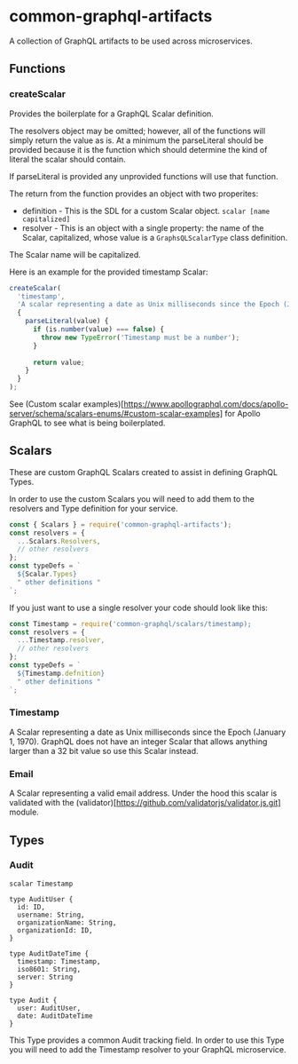 # common-graphql-artifacts

A collection of GraphQL artifacts to be used across microservices.

## Functions

### createScalar

Provides the boilerplate for a GraphQL Scalar definition.

The resolvers object may be omitted; however, all of the functions will simply return the value as is.
At a minimum the parseLiteral should be provided because it is the function which should determine the kind of literal the scalar should contain.

If parseLiteral is provided any unprovided functions will use that function.

The return from the function provides an object with two properites:
* definition - This is the SDL for a custom Scalar object. `scalar [name capitalized]`
* resolver - This is an object with a single property: the name of the Scalar, capitalized, whose value is a `GraphsQLScalarType` class definition.

The Scalar name will be capitalized.

Here is an example for the provided timestamp Scalar:
```js
createScalar(
  'timestamp', 
  'A scalar representing a date as Unix milliseconds since the Epoch (January 1, 1970)', 
  {
    parseLiteral(value) {
      if (is.number(value) === false) {
        throw new TypeError('Timestamp must be a number');
      }
    
      return value;
    }
  }
);
```
See (Custom scalar examples)[https://www.apollographql.com/docs/apollo-server/schema/scalars-enums/#custom-scalar-examples] for Apollo GraphQL to see what is being boilerplated.

## Scalars

These are custom GraphQL Scalars created to assist in defining GraphQL Types.

In order to use the custom Scalars you will need to add them to the resolvers and Type definition for your service.
```js
const { Scalars } = require('common-graphql-artifacts');
const resolvers = {
  ...Scalars.Resolvers,
  // other resolvers
};
const typeDefs = `
  ${Scalar.Types}
  " other definitions "
`;
```

If you just want to use a single resolver your code should look like this:
```js
const Timestamp = require('common-graphql/scalars/timestamp);
const resolvers = {
  ...Timestamp.resolver,
  // other resolvers
};
const typeDefs = `
  ${Timestamp.defnition}
  " other definitions "
`;
```

### Timestamp

A Scalar representing a date as Unix milliseconds since the Epoch (January 1, 1970).
GraphQL does not have an integer Scalar that allows anything larger than a 32 bit value so use this Scalar instead.

### Email

A Scalar representing a valid email address.
Under the hood this scalar is validated with the (validator)[https://github.com/validatorjs/validator.js.git] module.

## Types

### Audit
```
scalar Timestamp

type AuditUser {
  id: ID,
  username: String,
  organizationName: String,
  organizationId: ID,
}

type AuditDateTime {
  timestamp: Timestamp,
  iso8601: String,
  server: String
}

type Audit {
  user: AuditUser,
  date: AuditDateTime
}
```

This Type provides a common Audit tracking field. In order to use this Type you will need to add the Timestamp resolver to your GraphQL microservice.